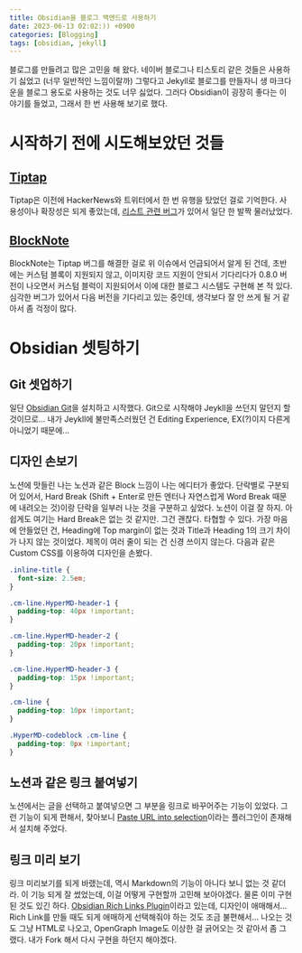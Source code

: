 ```yaml
---
title: Obsidian을 블로그 백엔드로 사용하기
date: 2023-06-13 02:02:)) +0900
categories: [Blogging]
tags: [obsidian, jekyll]
---
```

블로그를 만들려고 많은 고민을 해 왔다. 네이버 블로그나 티스토리 같은 것들은 사용하기 싫었고 (너무 일반적인 느낌이랄까) 그렇다고 Jekyll로 블로그를 만들자니 생 마크다운을 블로그 용도로 사용하는 것도 너무 싫었다.
그러다 Obsidian이 굉장히 좋다는 이야기를 들었고, 그래서 한 번 사용해 보기로 했다.
# 시작하기 전에 시도해보았던 것들
## [Tiptap](https://tiptap.dev/)
Tiptap은 이전에 HackerNews와 트위터에서 한 번 유행을 탔었던 걸로 기억한다. 사용성이나 확장성은 되게 좋았는데, [리스트 관련 버그](https://github.com/ueberdosis/tiptap/issues/3128)가 있어서 일단 한 발짝 물러났었다.
## [BlockNote](https://github.com/TypeCellOS/BlockNote)
BlockNote는 Tiptap 버그를 해결한 걸로 위 이슈에서 언급되어서 알게 된 건데, 초반에는 커스텀 블록이 지원되지 않고, 이미지랑 코드 지원이 안되서 기다리다가 0.8.0 버전이 나오면서 커스텀 블럭이 지원되어서 이에 대한 블로그 시스템도 구현해 본 적 있다. 심각한 버그가 있어서 다음 버전을 기다리고 있는 중인데, 생각보다 잘 안 쓰게 될 거 같아서 좀 걱정이 많다.
# Obsidian 셋팅하기
## Git 셋업하기
일단 [Obsidian Git](https://github.com/denolehov/obsidian-git)을 설치하고 시작했다. Git으로 시작해야 Jeykll을 쓰던지 말던지 할 것이므로...
내가 Jeykll에 불만족스러웠던 건 Editing Experience, EX(?)이지 다른게 아니었기 때문에...
## 디자인 손보기
노션에 맛들린 나는 노션과 같은 Block 느낌이 나는 에디터가 좋았다. 단락별로 구분되어 있어서, Hard Break (Shift + Enter로 만든 엔터나 자연스럽게 Word Break 때문에 내려오는 것)이랑 단락을 일부러 나눈 것을 구분하고 싶었다. 노션이 이걸 잘 하지. 아쉽게도 여기는 Hard Break은 없는 것 같지만. 그건 괜찮다. 타협할 수 있다.
가장 마음에 안들었던 건, Heading에 Top margin이 없는 것과 Title과 Heading 1의 크기 차이가 나지 않는 것이었다. 제목이 여러 줄이 되는 건 신경 쓰이지 않는다.
다음과 같은 Custom CSS를 이용하여 디자인을 손봤다.
```css
.inline-title {
  font-size: 2.5em;
}

.cm-line.HyperMD-header-1 {
  padding-top: 40px !important;
}

.cm-line.HyperMD-header-2 {
  padding-top: 20px !important;
}

.cm-line.HyperMD-header-3 {
  padding-top: 15px !important;
}

.cm-line {
  padding-top: 10px !important;
}

.HyperMD-codeblock .cm-line {
  padding-top: 0px !important;
}
```
## 노션과 같은 링크 붙여넣기
노션에서는 글을 선택하고 붙여넣으면 그 부분을 링크로 바꾸어주는 기능이 있었다. 그런 기능이 되게 편해서, 찾아보니 [Paste URL into selection](https://github.com/denolehov/obsidian-url-into-selection)이라는 플러그인이 존재해서 설치해 주었다.
## 링크 미리 보기
링크 미리보기를 되게 바랬는데, 역시 Markdown의 기능이 아니다 보니 없는 것 같더라. 이 기능 되게 잘 썼었는데, 이걸 어떻게 구현할까 고민해 보아야겠다.
물론 이미 구현된 것도 있긴 하다. [Obsidian Rich Links Plugin](https://github.com/dhamaniasad/obsidian-rich-links)이라고 있는데, 디자인이 애매해서... Rich Link를 만들 때도 되게 애매하게 선택해줘야 하는 것도 조금 불편해서...
나오는 것도 그냥 HTML로 나오고, OpenGraph Image도 이상한 걸 긁어오는 것 같아서 좀 그랬다. 내가 Fork 해서 다시 구현을 하던지 해야겠다.
